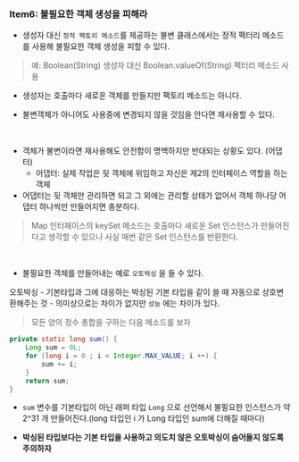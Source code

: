 


### Item6: 불필요한 객체 생성을 피해라

- 생성자 대신 `정적 팩토리 메소드`를 제공하는 불변 클래스에서는 정적 팩터리 메소드를 사용해 불필요한 객체 생성을 피할 수 있다.

> 예: Boolean(String) 생성자 대신 Boolean.valueOf(String) 팩터리 메소드 사용

- 생성자는 호출마다 새로운 객체를 만들지만 팩토리 메소드는 아니다.

- 불변객체가 아니어도 사용중에 변경되지 않을 것임을 안다면 재사용할 수 있다.


<br>

- 객체가 불변이라면 재사용해도 안전함이 명백하지만 반대되는 상황도 있다. (어댑터)
	- 어댑터: 실제 작업은 뒷 객체에 위임하고 자신은 제2의 인터페이스 역할을 하는 객체
- 어댑터는 뒷 객체만 관리하면 되고 그 외에는 관리할 상태가 없어서 객체 하나당 어댑터 하나씩만 만들어지면 충분하다.

> Map 인터페이스의 keySet 메소드는 호출마다 새로운 Set 인스턴스가 만들어진다고 생각할 수 있으나 사실 매번 같은 Set 인스턴스를 반환한다.

<br>

- 불필요한 객체를 만들어내는 예로 `오토박싱` 을 들 수 있다.

오토박싱
	- 기본타입과 그에 대응하는 박싱된 기본 타입을 같이 쓸 때 자동으로 상호변환해주는 것
	- 의미상으로는 차이가 없지만 `성능` 에는 차이가 있다.


> 모든 양의 정수 총합을 구하는 다음 메소드를 보자

```java
private static long sum() {
	Long sum = 0L;
	for (long i = 0 ; i < Integer.MAX_VALUE; i ++) {
		sum += i;
	}
	return sum;
}
```

- `sum` 변수를 기본타입이 아닌 래퍼 타입 `Long` 으로 선언해서 불필요한 인스턴스가 약 2^31 개 만들어진다.(long 타입인 i 가 Long 타입인 sum에 더해질 때마다)

- **박싱된 타입보다는 기본 타입을 사용하고 의도치 않은 오토박싱이 숨어들지 않도록 주의하자**



